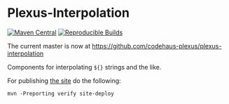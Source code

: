 Plexus-Interpolation
===============

[![Maven Central](https://img.shields.io/maven-central/v/org.codehaus.plexus/plexus-interpolation.svg?label=Maven%20Central)](http://search.maven.org/artifact/org.codehaus.plexus/plexus-interpolation)
[![Reproducible Builds](https://img.shields.io/endpoint?url=https://raw.githubusercontent.com/jvm-repo-rebuild/reproducible-central/master/content/org/codehaus/plexus/plexus-interpolation/badge.json)](https://github.com/jvm-repo-rebuild/reproducible-central/blob/master/content/content/org/codehaus/plexus/plexus-interpolation/README.md)

The current master is now at https://github.com/codehaus-plexus/plexus-interpolation

Components for interpolating `${}` strings and the like.

For publishing [the site](https://codehaus-plexus.github.io/plexus-interpolation/) do the following:

```
mvn -Preporting verify site-deploy
```

